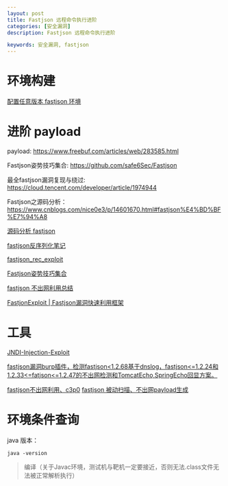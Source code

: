 ```yaml
---
layout: post
title: Fastjson 远程命令执行进阶
categories: [安全漏洞]
description: Fastjson 远程命令执行进阶

keywords: 安全漏洞, fastjson
---
```


# 环境构建

[配置任意版本 fastjson 环境
](https://github.com/dzxindex/JNDI-Injection-Bypass)

# 进阶 payload

payload:
https://www.freebuf.com/articles/web/283585.html

Fastjson姿势技巧集合:
https://github.com/safe6Sec/Fastjson

最全fastjson漏洞复现与绕过:
https://cloud.tencent.com/developer/article/1974944

Fastjson之源码分析：
https://www.cnblogs.com/nice0e3/p/14601670.html#fastjson%E4%BD%BF%E7%94%A8


[源码分析 fastjson 
](https://www.cnblogs.com/nice0e3/p/14601670.html#fastjson%E6%A6%82%E8%BF%B0)

[fastjson反序列化笔记
](https://apsry.github.io/2022/03/10/fastjson/)

[fastjson_rec_exploit](https://github.com/mrknow001/fastjson_rec_exploit)

[Fastjson姿势技巧集合](https://github.com/safe6Sec/Fastjson)

[fastjson 不出网利用总结
](https://cloud.tencent.com/developer/article/1785575)

[FastjonExploit | Fastjson漏洞快速利用框架
](https://github.com/c0ny1/FastjsonExploit)


# 工具
[JNDI-Injection-Exploit
](https://github.com/welk1n/JNDI-Injection-Exploit/blob/master/README-CN.md)

[fastjson漏洞burp插件，检测fastjson<1.2.68基于dnslog，fastjson<=1.2.24和1.2.33<=fatjson<=1.2.47的不出网检测和TomcatEcho,SpringEcho回显方案。](https://github.com/zilong3033/fastjsonScan)

[fastjson不出网利用、c3p0](https://github.com/depycode/fastjson-c3p0)
[fastjson 被动扫描、不出网payload生成
](https://github.com/bigsizeme/fastjson-check)


# 环境条件查询

java 版本：
```
java -version
```

> 编译（关于Javac环境，测试机与靶机一定要接近，否则无法.class文件无法被正常解析执行）


